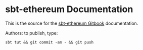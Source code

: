 # sbt-ethereum Documentation

This is the source for the [sbt-ethereum Gitbook](https://mslinn.gitbooks.io/sbt-ethereum/content/) documentation.

Authors: to publish, type: 

    sbt tut && git commit -am - && git push
